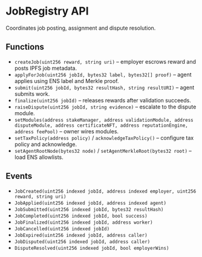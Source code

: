 # JobRegistry API

Coordinates job posting, assignment and dispute resolution.

## Functions
- `createJob(uint256 reward, string uri)` – employer escrows reward and posts IPFS job metadata.
- `applyForJob(uint256 jobId, bytes32 label, bytes32[] proof)` – agent applies using ENS label and Merkle proof.
- `submit(uint256 jobId, bytes32 resultHash, string resultURI)` – agent submits work.
- `finalize(uint256 jobId)` – releases rewards after validation succeeds.
- `raiseDispute(uint256 jobId, string evidence)` – escalate to the dispute module.
- `setModules(address stakeManager, address validationModule, address disputeModule, address certificateNFT, address reputationEngine, address feePool)` – owner wires modules.
- `setTaxPolicy(address policy)` / `acknowledgeTaxPolicy()` – configure tax policy and acknowledge.
- `setAgentRootNode(bytes32 node)` / `setAgentMerkleRoot(bytes32 root)` – load ENS allowlists.

## Events
- `JobCreated(uint256 indexed jobId, address indexed employer, uint256 reward, string uri)`
- `JobApplied(uint256 indexed jobId, address indexed agent)`
- `JobSubmitted(uint256 indexed jobId, bytes32 resultHash)`
- `JobCompleted(uint256 indexed jobId, bool success)`
- `JobFinalized(uint256 indexed jobId, address worker)`
- `JobCancelled(uint256 indexed jobId)`
- `JobExpired(uint256 indexed jobId, address caller)`
- `JobDisputed(uint256 indexed jobId, address caller)`
- `DisputeResolved(uint256 indexed jobId, bool employerWins)`
